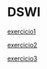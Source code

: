 # DSWI
<a href="https://adonaiviedondon.github.io/DSWI/exercicio1/home.html">exercicio1</a>
      
<a href="https://adonaiviedondon.github.io/DSWI/exercicio2/conta.html">exercicio2</a>
      
<a href="https://adonaiviedondon.github.io/DSWI/exercicio4/home.html">exercicio3</a>
      
